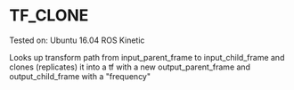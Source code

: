# TF_CLONE

Tested on: 
Ubuntu 16.04
ROS Kinetic

Looks up transform path from input_parent_frame to input_child_frame and clones (replicates) it into a tf with a new output_parent_frame and output_child_frame with a "frequency" 